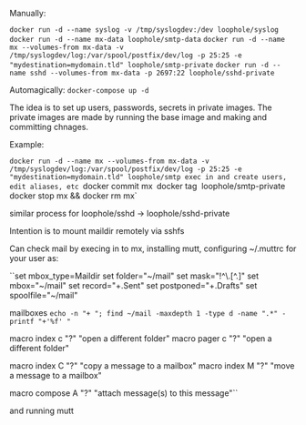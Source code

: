 
Manually:

  `docker run -d --name syslog -v /tmp/syslogdev:/dev loophole/syslog`
  `docker run -d --name mx-data loophole/smtp-data`
  `docker run -d --name mx --volumes-from mx-data -v /tmp/syslogdev/log:/var/spool/postfix/dev/log -p 25:25 -e "mydestination=mydomain.tld" loophole/smtp-private`
  `docker run -d --name sshd --volumes-from mx-data -p 2697:22 loophole/sshd-private`

Automagically: `docker-compose up -d`

The idea is to set up users, passwords, secrets in private images. The private images are made by running the base image and making and committing chnages.

Example:

  `docker run -d --name mx --volumes-from mx-data -v /tmp/syslogdev/log:/var/spool/postfix/dev/log -p 25:25 -e "mydestination=mydomain.tld" loophole/smtp
  exec in and create users, edit aliases, etc
  `docker commit mx`
  `docker tag <image hash from commit> loophole/smtp-private`
  `docker stop mx && docker rm mx`
  
  similar process for loophole/sshd -> loophole/sshd-private

Intention is to mount maildir remotely via sshfs

Can check mail by execing in to mx, installing mutt, configuring ~/.muttrc for your user as:

``set mbox_type=Maildir
set folder="~/mail"
set mask="!^\\.[^.]"
set mbox="~/mail"
set record="+.Sent"
set postponed="+.Drafts"
set spoolfile="~/mail"

mailboxes `echo -n "+ "; find ~/mail -maxdepth 1 -type d -name ".*" -printf "+'%f' "`

macro index c "<change-folder>?<toggle-mailboxes>" "open a different folder"
macro pager c "<change-folder>?<toggle-mailboxes>" "open a different folder"

macro index C "<copy-message>?<toggle-mailboxes>" "copy a message to a mailbox"
macro index M "<save-message>?<toggle-mailboxes>" "move a message to a mailbox"

macro compose A "<attach-message>?<toggle-mailboxes>" "attach message(s) to this message"``

and running mutt
